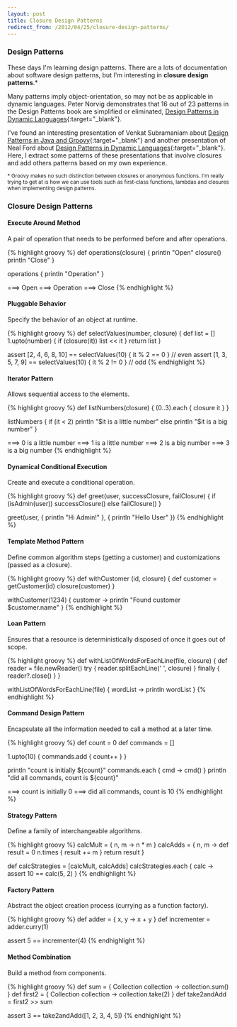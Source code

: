 ```yaml
---
layout: post
title: Closure Design Patterns
redirect_from: /2012/04/25/closure-design-patterns/
---
```


### Design Patterns

These days I'm learning design patterns. There are a lots of documentation
about software design patterns, but I'm interesting in **closure design
patterns**.*

Many patterns imply object-orientation, so may not be as applicable in dynamic
languages. Peter Norvig demonstrates that 16 out of 23 patterns in the Design
Patterns book are simplified or eliminated, [Design Patterns in Dynamic
Languages][1]{:target="_blank"}.

I've found an interesting presentation of Venkat Subramaniam about [Design
Patterns in Java and Groovy][2]{:target="_blank"} and another presentation of Neal Ford about
[Design Patterns in Dynamic Languages][3]{:target="_blank"}. Here, I extract some patterns of
these presentations that involve closures and add others patterns based on my
own experience.

<sup>\* Groovy makes no such distinction between closures or anonymous functions.
I'm really trying to get at is how we can use tools such as first-class
functions, lambdas and closures when implementing design patterns.</sup>


### Closure Design Patterns

#### Execute Around Method

A pair of operation that needs to be performed before and after operations.

{% highlight groovy %}
def operations(closure) {
    println "Open"
    closure()
    println "Close"
}

operations { println "Operation" }

===> Open
===> Operation
===> Close
{% endhighlight %}


#### Pluggable Behavior

Specify the behavior of an object at runtime.

{% highlight groovy %}
def selectValues(number, closure) {
    def list = []
    1.upto(number) {
        if (closure(it)) list << it
    }
    return list
}

assert [2, 4, 6, 8, 10] == selectValues(10) { it % 2 == 0 }  // even
assert [1, 3, 5, 7, 9]  == selectValues(10) { it % 2 != 0 }  // odd
{% endhighlight %}


#### Iterator Pattern

Allows sequential access to the elements.

{% highlight groovy %}
def listNumbers(closure) {
    (0..3).each { closure it }
}

listNumbers {
    if (it < 2) println "$it is a little number"
    else println "$it is a big number"
}

===> 0 is a little number
===> 1 is a little number
===> 2 is a big number
===> 3 is a big number
{% endhighlight %}


#### Dynamical Conditional Execution

Create and execute a conditional operation.

{% highlight groovy %}
def greet(user, successClosure, failClosure) {
    if (isAdmin(user)) successClosure()
    else failClosure()
}

greet(user, { println "Hi Admin!" }, { println "Hello User" })
{% endhighlight %}


#### Template Method Pattern

Define common algorithm steps (getting a customer) and customizations (passed as a closure).

{% highlight groovy %}
def withCustomer (id, closure) {
    def customer = getCustomer(id)
    closure(customer)
}

withCustomer(1234) { customer ->
    println "Found customer $customer.name"
}
{% endhighlight %}


#### Loan Pattern

Ensures that a resource is deterministically disposed of once it goes out of scope.

{% highlight groovy %}
def withListOfWordsForEachLine(file, closure) {
    def reader = file.newReader()
    try {
        reader.splitEachLine(' ', closure)
    } finally {
        reader?.close()
    }
}

withListOfWordsForEachLine(file) { wordList ->
    println wordList
}
{% endhighlight %}


#### Command Design Pattern

Encapsulate all the information needed to call a method at a later time.

{% highlight groovy %}
def count = 0
def commands = []

1.upto(10) {
    commands.add { count++ }
}

println "count is initially ${count}"
commands.each { cmd ->
    cmd()
}
println "did all commands, count is ${count}"

===> count is initially 0
===> did all commands, count is 10
{% endhighlight %}


#### Strategy Pattern

Define a family of interchangeable algorithms.

{% highlight groovy %}
calcMult = { n, m -> n * m }
calcAdds = { n, m ->
    def result = 0
    n.times { result += m }
    return result
}

def calcStrategies = [calcMult, calcAdds]
calcStrategies.each { calc ->
    assert 10 == calc(5, 2)
}
{% endhighlight %}


#### Factory Pattern

Abstract the object creation process (currying as a function factory).

{% highlight groovy %}
def adder = { x, y -> x + y }
def incrementer = adder.curry(1)

assert 5 == incrementer(4)
{% endhighlight %}


#### Method Combination

Build a method from components.

{% highlight groovy %}
def sum = { Collection collection -> collection.sum() }
def first2 = { Collection collection -> collection.take(2) }
def take2andAdd = first2 >> sum

assert 3 == take2andAdd([1, 2, 3, 4, 5])
{% endhighlight %}


[1]: http://norvig.com/design-patterns/
[2]: http://www.agiledeveloper.com/presentations/design_patterns_in_java_and_groovy.pdf
[3]: http://assets.en.oreilly.com/1/event/27/_Design%20Patterns_%20in%20Dynamic%20Languages%20Presentation.pdf
